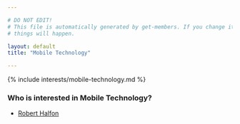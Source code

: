```yaml
---

# DO NOT EDIT!
# This file is automatically generated by get-members. If you change it, bad
# things will happen.

layout: default
title: "Mobile Technology"

---
```


{% include interests/mobile-technology.md %}

### Who is interested in Mobile Technology?


* [Robert Halfon](/members/robert-halfon.html)
